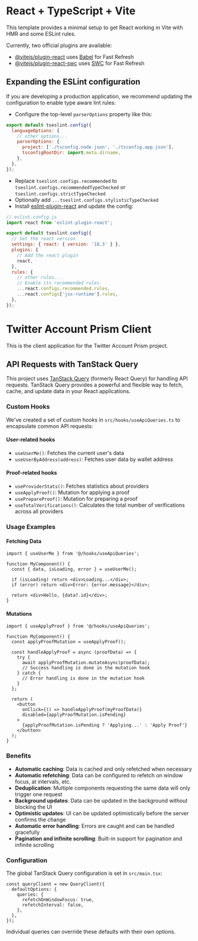 # React + TypeScript + Vite

This template provides a minimal setup to get React working in Vite with HMR and some ESLint rules.

Currently, two official plugins are available:

- [@vitejs/plugin-react](https://github.com/vitejs/vite-plugin-react/blob/main/packages/plugin-react/README.md) uses [Babel](https://babeljs.io/) for Fast Refresh
- [@vitejs/plugin-react-swc](https://github.com/vitejs/vite-plugin-react-swc) uses [SWC](https://swc.rs/) for Fast Refresh

## Expanding the ESLint configuration

If you are developing a production application, we recommend updating the configuration to enable type aware lint rules:

- Configure the top-level `parserOptions` property like this:

```js
export default tseslint.config({
  languageOptions: {
    // other options...
    parserOptions: {
      project: ['./tsconfig.node.json', './tsconfig.app.json'],
      tsconfigRootDir: import.meta.dirname,
    },
  },
});
```

- Replace `tseslint.configs.recommended` to `tseslint.configs.recommendedTypeChecked` or `tseslint.configs.strictTypeChecked`
- Optionally add `...tseslint.configs.stylisticTypeChecked`
- Install [eslint-plugin-react](https://github.com/jsx-eslint/eslint-plugin-react) and update the config:

```js
// eslint.config.js
import react from 'eslint-plugin-react';

export default tseslint.config({
  // Set the react version
  settings: { react: { version: '18.3' } },
  plugins: {
    // Add the react plugin
    react,
  },
  rules: {
    // other rules...
    // Enable its recommended rules
    ...react.configs.recommended.rules,
    ...react.configs['jsx-runtime'].rules,
  },
});
```

# Twitter Account Prism Client

This is the client application for the Twitter Account Prism project.

## API Requests with TanStack Query

This project uses [TanStack Query](https://tanstack.com/query/latest) (formerly React Query) for handling API requests. TanStack Query provides a powerful and flexible way to fetch, cache, and update data in your React applications.

### Custom Hooks

We've created a set of custom hooks in `src/hooks/useApiQueries.ts` to encapsulate common API requests:

#### User-related hooks

- `useUserMe()`: Fetches the current user's data
- `useUserByAddress(address)`: Fetches user data by wallet address

#### Proof-related hooks

- `useProviderStats()`: Fetches statistics about providers
- `useApplyProof()`: Mutation for applying a proof
- `usePrepareProof()`: Mutation for preparing a proof
- `useTotalVerifications()`: Calculates the total number of verifications across all providers

### Usage Examples

#### Fetching Data

```tsx
import { useUserMe } from '@/hooks/useApiQueries';

function MyComponent() {
  const { data, isLoading, error } = useUserMe();

  if (isLoading) return <div>Loading...</div>;
  if (error) return <div>Error: {error.message}</div>;

  return <div>Hello, {data?.id}</div>;
}
```

#### Mutations

```tsx
import { useApplyProof } from '@/hooks/useApiQueries';

function MyComponent() {
  const applyProofMutation = useApplyProof();

  const handleApplyProof = async (proofData) => {
    try {
      await applyProofMutation.mutateAsync(proofData);
      // Success handling is done in the mutation hook
    } catch {
      // Error handling is done in the mutation hook
    }
  };

  return (
    <button
      onClick={() => handleApplyProof(myProofData)}
      disabled={applyProofMutation.isPending}
    >
      {applyProofMutation.isPending ? 'Applying...' : 'Apply Proof'}
    </button>
  );
}
```

### Benefits

- **Automatic caching**: Data is cached and only refetched when necessary
- **Automatic refetching**: Data can be configured to refetch on window focus, at intervals, etc.
- **Deduplication**: Multiple components requesting the same data will only trigger one request
- **Background updates**: Data can be updated in the background without blocking the UI
- **Optimistic updates**: UI can be updated optimistically before the server confirms the change
- **Automatic error handling**: Errors are caught and can be handled gracefully
- **Pagination and infinite scrolling**: Built-in support for pagination and infinite scrolling

### Configuration

The global TanStack Query configuration is set in `src/main.tsx`:

```tsx
const queryClient = new QueryClient({
  defaultOptions: {
    queries: {
      refetchOnWindowFocus: true,
      refetchInterval: false,
    },
  },
});
```

Individual queries can override these defaults with their own options.
